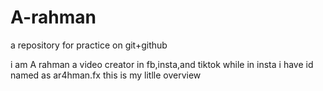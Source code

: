 # A-rahman
a repository for practice on git+github

i am A rahman
a video creator in fb,insta,and tiktok
while in insta i have id named as ar4hman.fx
this is my litlle overview
